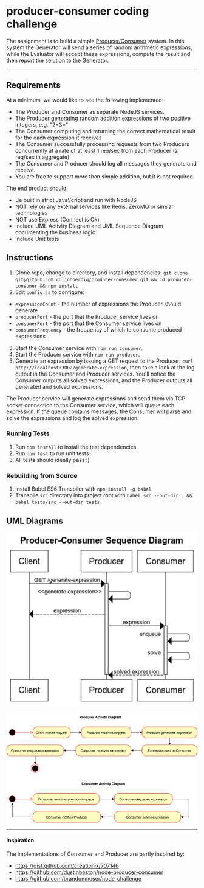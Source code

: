 # producer-consumer coding challenge

The assignment is to build a simple [Producer/Consumer](https://en.wikipedia.org/wiki/Producer%E2%80%93consumer_problem) system. In this system the Generator will send a series of random arithmetic expressions, while the Evaluator will accept these expressions, compute the result and then report the solution to the Generator.

---

## Requirements

At a minimum, we would like to see the following implemented:

* The Producer and Consumer as separate NodeJS services.
* The Producer generating random addition expressions of two positive integers, e.g. "2+3="
* The Consumer computing and returning the correct mathematical result for the each expression it receives
* The Consumer successfully processing requests from two Producers concurrently at a rate of at least 1 req/sec from each Producer (2 req/sec in aggregate)
* The Consumer and Producer should log all messages they generate and receive.
* You are free to support more than simple addition, but it is not required.

The end product should:

* Be built in strict JavaScript and run with NodeJS
* NOT rely on any external services like Redis, ZeroMQ or similar technologies
* NOT use Express (Connect is Ok)
* Include UML Activity Diagram and UML Sequence Diagram documenting the business logic
* Include Unit tests

## Instructions

1. Clone repo, change to directory, and install dependencies: `git clone git@github.com:colinhoernig/producer-consumer.git && cd producer-consumer && npm install`
2. Edit `config.js` to configure:
  * `expressionCount` - the number of expressions the Producer should generate
  * `producerPort` - the port that the Producer service lives on
  * `consumerPort` - the port that the Consumer service lives on
  * `consumerFrequency` - the frequency of which to consume produced expressions
3. Start the Consumer service with `npm run consumer`.
4. Start the Producer service with `npm run producer`.
5. Generate an expression by issuing a GET request to the Producer: `curl http://localhost:3002/generate-expression`, then take a look at the log output in the Consumer and Producer services.  You'll notice the Consumer outputs all solved expressions, and the Producer outputs all generated and solved expressions.

The Producer service will generate expressions and send them via TCP socket connection to the Consumer service, which will queue each expression.  If the queue contains messages, the Consumer will parse and solve the expressions and log the solved expression.

### Running Tests

1. Run `npm install` to install the test dependencies.
2. Run `npm test` to run unit tests
3. All tests should ideally pass :)

### Rebuilding from Source
1. Install Babel ES6 Transpiler with `npm install -g babel`
2. Transpile `src` directory into project root with `babel src --out-dir . && babel tests/src --out-dir tests`

## UML Diagrams

![UML Sequence Diagram](/images/producer-consumer-sequence-diagram.png?raw=true "UML Sequence Diagram")

![UML Activity Diagram](/images/producer-consumer-activity-diagram.png?raw=true "UML Activity Diagram")

---

#### Inspiration

The implementations of Consumer and Producer are partly inspired by:

* https://gist.github.com/creationix/707146
* https://github.com/dustinboston/node-producer-consumer
* https://github.com/brandonmoser/node_challenge
